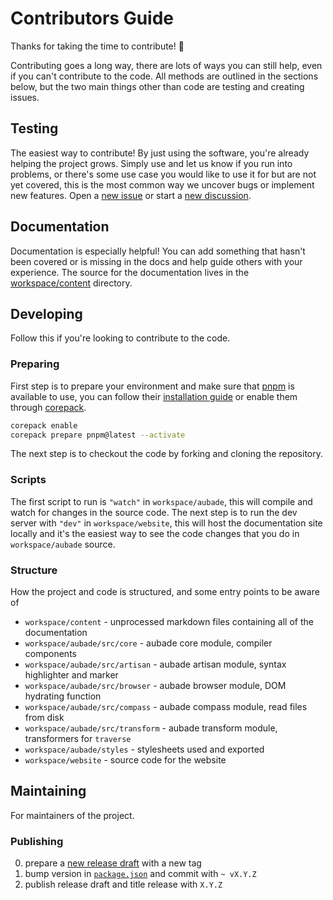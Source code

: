 # Contributors Guide

Thanks for taking the time to contribute! 🎉

Contributing goes a long way, there are lots of ways you can still help, even if you can't contribute to the code. All methods are outlined in the sections below, but the two main things other than code are testing and creating issues.

## Testing

The easiest way to contribute! By just using the software, you're already helping the project grows. Simply use and let us know if you run into problems, or there's some use case you would like to use it for but are not yet covered, this is the most common way we uncover bugs or implement new features. Open a [new issue](https://github.com/ignatiusmb/aubade/issues/new/choose) or start a [new discussion](https://github.com/ignatiusmb/aubade/discussions/new).

## Documentation

Documentation is especially helpful! You can add something that hasn't been covered or is missing in the docs and help guide others with your experience. The source for the documentation lives in the [workspace/content](workspace/content) directory.

## Developing

Follow this if you're looking to contribute to the code.

### Preparing

First step is to prepare your environment and make sure that [pnpm](https://pnpm.io/) is available to use, you can follow their [installation guide](https://pnpm.io/installation) or enable them through [corepack](https://nodejs.org/api/corepack.html).

```bash
corepack enable
corepack prepare pnpm@latest --activate
```

The next step is to checkout the code by forking and cloning the repository.

### Scripts

The first script to run is `"watch"` in `workspace/aubade`, this will compile and watch for changes in the source code. The next step is to run the dev server with `"dev"` in `workspace/website`, this will host the documentation site locally and it's the easiest way to see the code changes that you do in `workspace/aubade` source.

### Structure

How the project and code is structured, and some entry points to be aware of

-   `workspace/content` - unprocessed markdown files containing all of the documentation
-   `workspace/aubade/src/core` - aubade core module, compiler components
-   `workspace/aubade/src/artisan` - aubade artisan module, syntax highlighter and marker
-   `workspace/aubade/src/browser` - aubade browser module, DOM hydrating function
-   `workspace/aubade/src/compass` - aubade compass module, read files from disk
-   `workspace/aubade/src/transform` - aubade transform module, transformers for `traverse`
-   `workspace/aubade/styles` - stylesheets used and exported
-   `workspace/website` - source code for the website

## Maintaining

For maintainers of the project.

### Publishing

0. prepare a [new release draft](https://github.com/ignatiusmb/aubade/releases/new) with a new tag
1. bump version in [`package.json`](workspace/aubade/package.json) and commit with `~ vX.Y.Z`
2. publish release draft and title release with `X.Y.Z`
